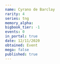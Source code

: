 ```yaml
---
name: Cyrano de Barclay
rarity: 4
series: tng
memory_alpha:
bigbook_tier: -1
events: 0
in_portal: true
date: 12/11/2020
obtained: Event
mega: false
published: true
---
```



